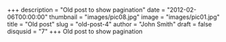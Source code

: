 +++
description = "Old post to show pagination"
date = "2012-02-06T00:00:00"
thumbnail = "images/pic08.jpg"
image = "images/pic01.jpg"
title = "Old post"
slug = "old-post-4"
author = "John Smith"
draft = false
disqusid = "7"
+++
Old post to show pagination